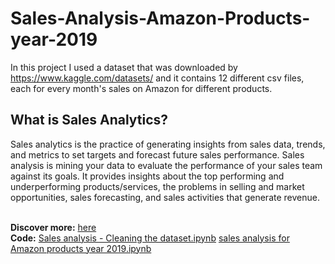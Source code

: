 # Sales-Analysis-Amazon-Products-year-2019

In this project I used a dataset that was downloaded by https://www.kaggle.com/datasets/ and it contains 12 different csv files,
each for every month's sales on Amazon for different products.

## What is Sales Analytics?

Sales analytics is the practice of generating insights from sales data, trends, and metrics to set targets and forecast future sales performance. 
Sales analysis is mining your data to evaluate the performance of your sales team against its goals. It provides insights about the top performing 
and underperforming products/services, the problems in selling and market opportunities, sales forecasting, and sales activities that generate revenue. <br>
<br>

**Discover more:** [here](https://grigoriaangelou.github.io/Sales-Analysis-Amazon-Products-year-2019/) <br>
**Code:** [Sales analysis - Cleaning the dataset.ipynb](https://github.com/GrigoriaAngelou/Sales-Analysis-Amazon-Products-year-2019/blob/main/Sales%20analysis%20-%20Cleaning%20the%20dataset.ipynb)
          [sales analysis for Amazon products year 2019.ipynb](https://github.com/GrigoriaAngelou/Sales-Analysis-Amazon-Products-year-2019/blob/main/sales%20analysis%20for%20Amazon%20products%20year%202019.ipynb)
